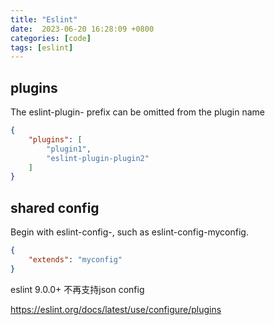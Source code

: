 ```yaml
---
title: "Eslint"
date:  2023-06-20 16:28:09 +0800
categories: [code]
tags: [eslint]
---
```


## plugins

The eslint-plugin- prefix can be omitted from the plugin name

```json
{
    "plugins": [
        "plugin1",
        "eslint-plugin-plugin2"
    ]
}
```


## shared config

Begin with eslint-config-, such as eslint-config-myconfig.

```json
{
    "extends": "myconfig"
}
```


eslint 9.0.0+ 不再支持json config

https://eslint.org/docs/latest/use/configure/plugins
